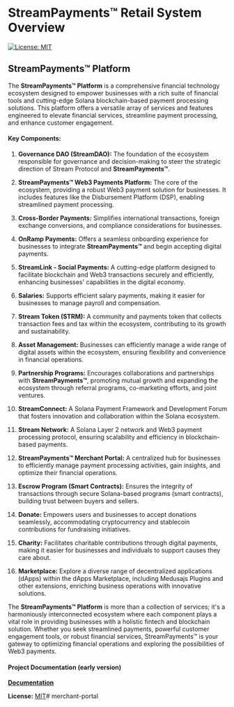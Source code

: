 # StreamPayments™ Retail System Overview

[![License: MIT](https://img.shields.io/badge/License-MIT-yellow.svg)](https://opensource.org/licenses/MIT)

## StreamPayments™ Platform

The **StreamPayments™ Platform** is a comprehensive financial technology ecosystem designed to empower businesses with a rich suite of financial tools and cutting-edge Solana blockchain-based payment processing solutions. This platform offers a versatile array of services and features engineered to elevate financial services, streamline payment processing, and enhance customer engagement.

#### Key Components:

1. **Governance DAO (StreamDAO):** The foundation of the ecosystem responsible for governance and decision-making to steer the strategic direction of Stream Protocol and **StreamPayments™**.

2. **StreamPayments™ Web3 Payments Platform:** The core of the ecosystem, providing a robust Web3 payment solution for businesses. It includes features like the Disbursement Platform (DSP), enabling streamlined payment processing.

3. **Cross-Border Payments:** Simplifies international transactions, foreign exchange conversions, and compliance considerations for businesses.

4. **OnRamp Payments:** Offers a seamless onboarding experience for businesses to integrate **StreamPayments™** and begin accepting digital payments.

5. **StreamLink - Social Payments:** A cutting-edge platform designed to facilitate blockchain and Web3 transactions securely and efficiently, enhancing businesses' capabilities in the digital economy.

6. **Salaries:** Supports efficient salary payments, making it easier for businesses to manage payroll and compensation.

7. **Stream Token (STRM):** A community and payments token that collects transaction fees and tax within the ecosystem, contributing to its growth and sustainability.

8. **Asset Management:** Businesses can efficiently manage a wide range of digital assets within the ecosystem, ensuring flexibility and convenience in financial operations.

9. **Partnership Programs:** Encourages collaborations and partnerships with **StreamPayments™**, promoting mutual growth and expanding the ecosystem through referral programs, co-marketing efforts, and joint ventures.

10. **StreamConnect:** A Solana Payment Framework and Development Forum that fosters innovation and collaboration within the Solana ecosystem.

11. **Stream Network:** A Solana Layer 2 network and Web3 payment processing protocol, ensuring scalability and efficiency in blockchain-based payments.

12. **StreamPayments™ Merchant Portal:** A centralized hub for businesses to efficiently manage payment processing activities, gain insights, and optimize their financial operations.

13. **Escrow Program (Smart Contracts):** Ensures the integrity of transactions through secure Solana-based programs (smart contracts), building trust between buyers and sellers.

14. **Donate:** Empowers users and businesses to accept donations seamlessly, accommodating cryptocurrency and stablecoin contributions for fundraising initiatives.

15. **Charity:** Facilitates charitable contributions through digital payments, making it easier for businesses and individuals to support causes they care about.

16. **Marketplace:** Explore a diverse range of decentralized applications (dApps) within the dApps Marketplace, including Medusajs Plugins and other extensions, enriching business operations with innovative solutions.

The **StreamPayments™ Platform** is more than a collection of services; it's a harmoniously interconnected ecosystem where each component plays a vital role in providing businesses with a holistic fintech and blockchain solution. Whether you seek streamlined payments, powerful customer engagement tools, or robust financial services, StreamPayments™ is your gateway to optimizing financial operations and exploring the possibilities of Web3 payments.

#### Project Documentation (early version)

[**Documentation**](https://app.gitbook.com/invite/9eBaoUspGpGsG968Qbyp/aB9DR79hOZHVtMTWC4Ei)

**License:** [MIT](https://opensource.org/licenses/MIT)# merchant-portal
